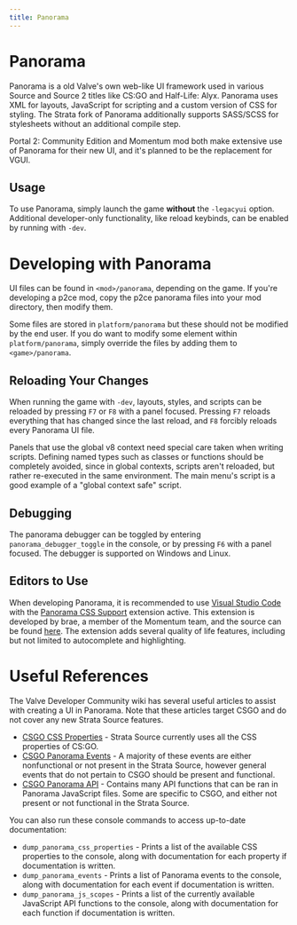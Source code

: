 ```yaml
---
title: Panorama
---
```



# Panorama

Panorama is a old  Valve's own web-like UI framework used in various Source and Source 2 titles like CS:GO and
Half-Life: Alyx. Panorama uses XML for layouts, JavaScript for scripting and a custom version of CSS
for styling. The Strata fork of Panorama additionally supports SASS/SCSS for stylesheets without an 
additional compile step.

Portal 2: Community Edition and Momentum mod both make extensive use of Panorama for their new UI,
and it's planned to be the replacement for VGUI.

## Usage

To use Panorama, simply launch the game **without** the `-legacyui` option. Additional developer-only
functionality, like reload keybinds, can be enabled by running with `-dev`.

# Developing with Panorama

UI files can be found in `<mod>/panorama`, depending on the game. If you're developing a p2ce mod,
copy the p2ce panorama files into your mod directory, then modify them.

Some files are stored in `platform/panorama` but these should not be modified by the end user.
If you do want to modify some element within `platform/panorama`, simply override the files by
adding them to `<game>/panorama`.


## Reloading Your Changes

When running the game with `-dev`, layouts, styles, and scripts can be reloaded by pressing `F7` or `F8` with a panel focused.
Pressing `F7` reloads everything that has changed since the last reload, and `F8` forcibly reloads every Panorama UI file.

Panels that use the global v8 context need special care taken when writing scripts. Defining named types such as classes or
functions should be completely avoided, since in global contexts, scripts aren't reloaded, but rather re-executed in the same
environment. The main menu's script is a good example of a "global context safe" script.

## Debugging

The panorama debugger can be toggled by entering `panorama_debugger_toggle` in the console, or by pressing `F6` with a
panel focused. The debugger is supported on Windows and Linux.

## Editors to Use

When developing Panorama, it is recommended to use [Visual Studio Code](https://code.visualstudio.com/) with the [Panorama CSS Support](https://marketplace.visualstudio.com/items?itemName=braemie.panorama-css) extension active. This extension is developed by brae, a member of the Momentum team, and the source can be found [here](https://github.com/braem/vscode-panorama-css). The extension adds several quality of life features, including but not limited to autocomplete and highlighting.

# Useful References

The Valve Developer Community wiki has several useful articles to assist with creating a UI in Panorama. Note that these
articles target CSGO and do not cover any new Strata Source features.
- [CSGO CSS Properties](https://developer.valvesoftware.com/wiki/CSGO_Panorama_CSS_Properties) - Strata Source currently uses
  all the CSS properties of CS:GO.
- [CSGO Panorama Events](https://developer.valvesoftware.com/wiki/CSGO_Panorama_Events) - A majority of these events are either
  nonfunctional or not present in the Strata Source, however general events that do not pertain to CSGO should be present and
  functional.
- [CSGO Panorama API](https://developer.valvesoftware.com/wiki/CSGO_Panorama_API) - Contains many API functions that can be ran
  in Panorama JavaScript files. Some are specific to CSGO, and either not present or not functional in the Strata Source.

You can also run these console commands to access up-to-date documentation:
- `dump_panorama_css_properties` - Prints a list of the available CSS properties to the console, along with documentation for
  each property if documentation is written.
- `dump_panorama_events` - Prints a list of Panorama events to the console, along with documentation for each event if documentation
  is written.
- `dump_panorama_js_scopes` - Prints a list of the currently available JavaScript API functions to the console, along with
  documentation for each function if documentation is written.
